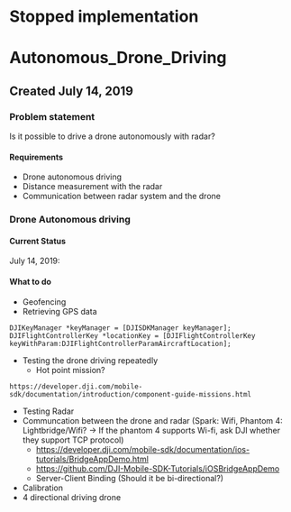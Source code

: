 # Stopped implementation

# Autonomous_Drone_Driving
## Created July 14, 2019
### Problem statement
Is it possible to drive a drone autonomously with radar? 

#### Requirements
- Drone autonomous driving
- Distance measurement with the radar
- Communication between radar system and the drone


### Drone Autonomous driving
#### Current Status
July 14, 2019: 


#### What to do
- Geofencing 
- Retrieving GPS data
```
DJIKeyManager *keyManager = [DJISDKManager keyManager];
DJIFlightControllerKey *locationKey = [DJIFlightControllerKey keyWithParam:DJIFlightControllerParamAircraftLocation];
```
- Testing the drone driving repeatedly
  - Hot point mission?
```
https://developer.dji.com/mobile-sdk/documentation/introduction/component-guide-missions.html
```
- Testing Radar
- Communcation between the drone and radar (Spark: Wifi, Phantom 4: Lightbridge/Wifi? -> If the phantom 4 supports Wi-fi, ask DJI whether they support TCP protocol)
  - https://developer.dji.com/mobile-sdk/documentation/ios-tutorials/BridgeAppDemo.html
  - https://github.com/DJI-Mobile-SDK-Tutorials/iOSBridgeAppDemo
  - Server-Client Binding (Should it be bi-directional?)
- Calibration
- 4 directional driving drone
